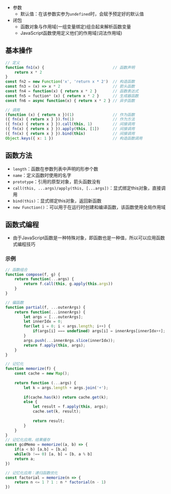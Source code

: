 
- 参数
	- 默认值：在该参数实参为`undefined`时，会赋予预定好的默认值
- 闭包
	- 函数对象与作用域(一组变量绑定)组合起来解析函数变量
	- JavaScript函数使用定义他们的作用域(词法作用域)

## 基本操作

```js
// 定义
function fn1(x) {                              // 函数声明
	return x * 2
}
const fn2 = new Function('x', 'return x * 2')  // 构造函数
const fn3 = (x) => x * 2                       // 箭头函数
const fn4 = function(x) { return x * 2 }       // 函数表达式
const fn5 = fuction* (x) { return x * 2 }      // 生成器函数
const fn6 = async function(x) { return x * 2 } // 异步函数

// 调用
(function (x) { return x })(1)                 // 作为函数
({ fn(x) { return x } }).fn(1)                 // 作为方法
({ fn(x) { return x } }).call(this, 1)         // 间接调用
({ fn(x) { return x } }).apply(this, [1])      // 间接调用
({ fn(x) { return x } }).bind(this)            // 间接调用
Object.keys({ x: 1 })                          // 构造函数调用
```

## 函数方法

- `length`：函数在参数列表中声明的形参个数
- `name`：定义函数时使用的名字
- `prototype`：引用的原型对象，箭头函数没有
- `call(this, ...args)/apply(this, [...args])`：显式绑定this对象，直接调用
- `bind(this)`：显式绑定this对象，返回新函数
- `new Function()`：可以用于在运行时创建和编译函数，该函数使用全局作用域

## 函数式编程

- 由于JavaScript函数是一种特殊对象，即函数也是一种值，所以可以应用函数式编程技巧

### 示例

```js
// 函数组合
function compose(f, g) {
	return function(...args) {
		return f.call(this, g.apply(this.args))
	}
}

// 偏函数
function partial(f, ...outerArgs) {
	return function(...innerArgs) {
		let args = [...outerArgs];
		let innerIdx = 0;
		for(let i = 0; i < args.length; i++) {
			if(args[i] === undefined) args[i] = innerArgs[innerIdx++];
		}
		args.push(...innerArgs.slice(innerIdx));
		return f.apply(this, args);
	}
}

// 记忆化
function memorize(f) {
	const cache = new Map();
	
	return function (...args) {
		let k = args.length + args.join('+');
		
		if(cache.has(k)) return cache.get(k);
		else {
			let result = f.apply(this, args);
			cache.set(k, result);
			
			return result;
		}
	}
}
// 记忆化应用，结果缓存
const gcdMemo = memorize((a, b) => {
	if(a < b) [a,b] = [b,a]
	while(b !== 0) [a, b] = [b, a % b]
	return a;
})

// 记忆化应用：递归函数优化
const factorial = memorize(n => {
	return n <= 1 ? 1 : n * factorial(n - 1)
})
```
